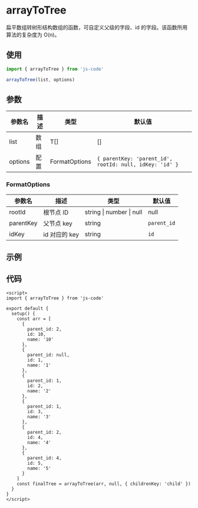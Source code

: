 # arrayToTree

扁平数组转树形结构数组的函数，可自定义父级的字段、id 的字段。该函数所用算法的复杂度为 O(n)。

## 使用

```js
import { arrayToTree } from 'js-code'

arrayToTree(list, options)
```

## 参数

| 参数名  | 描述 | 类型          | 默认值                                                  |
| ------- | ---- | ------------- | ------------------------------------------------------- |
| list    | 数组 | T[]           | []                                                      |
| options | 配置 | FormatOptions | `{ parentKey: 'parent_id', rootId: null, idKey: 'id' }` |

### FormatOptions

| 参数名    | 描述          | 类型                             | 默认值      |
| --------- | ------------- | -------------------------------- | ----------- |
| rootId    | 根节点 ID     | string &#124; number &#124; null | null        |
| parentKey | 父节点 key    | string                           | `parent_id` |
| idKey     | id 对应的 key | string                           | `id`        |

## 示例

<ArrayToTree />

## 代码

```vue
<script>
import { arrayToTree } from 'js-code'

export default {
  setup() {
    const arr = [
      {
        parent_id: 2,
        id: 10,
        name: '10'
      },
      {
        parent_id: null,
        id: 1,
        name: '1'
      },
      {
        parent_id: 1,
        id: 2,
        name: '2'
      },
      {
        parent_id: 1,
        id: 3,
        name: '3'
      },
      {
        parent_id: 2,
        id: 4,
        name: '4'
      },
      {
        parent_id: 4,
        id: 5,
        name: '5'
      }
    ]
    const finalTree = arrayToTree(arr, null, { childrenKey: 'child' })
  }
}
</script>
```
